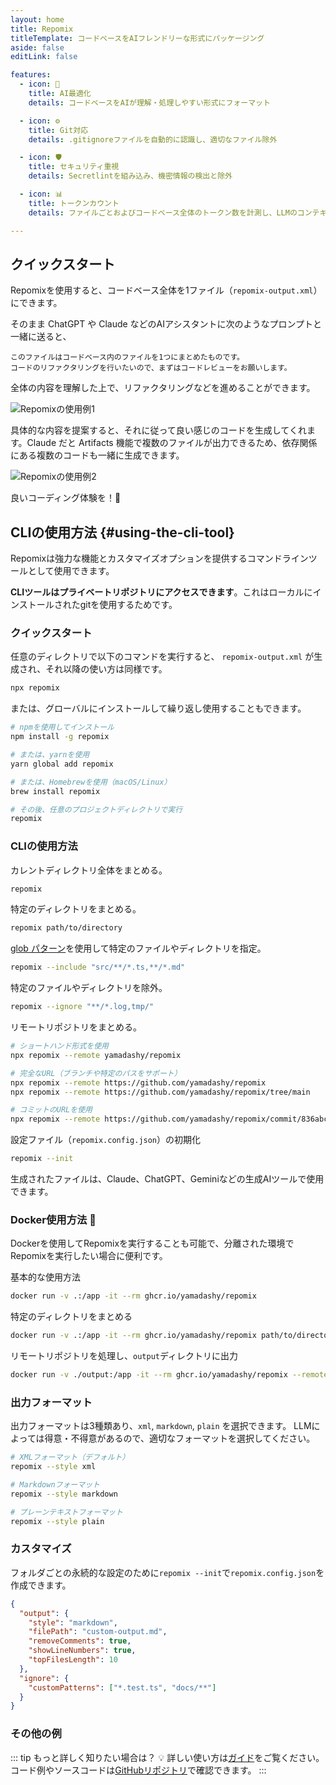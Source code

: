```yaml
---
layout: home
title: Repomix
titleTemplate: コードベースをAIフレンドリーな形式にパッケージング
aside: false
editLink: false

features:
  - icon: 🤖
    title: AI最適化
    details: コードベースをAIが理解・処理しやすい形式にフォーマット

  - icon: ⚙️
    title: Git対応
    details: .gitignoreファイルを自動的に認識し、適切なファイル除外

  - icon: 🛡️
    title: セキュリティ重視
    details: Secretlintを組み込み、機密情報の検出と除外

  - icon: 📊
    title: トークンカウント
    details: ファイルごとおよびコードベース全体のトークン数を計測し、LLMのコンテキスト制限に対応

---
```


<div class="cli-section">

## クイックスタート

Repomixを使用すると、コードベース全体を1ファイル（`repomix-output.xml`）にできます。

そのまま ChatGPT や Claude などのAIアシスタントに次のようなプロンプトと一緒に送ると、

```
このファイルはコードベース内のファイルを1つにまとめたものです。
コードのリファクタリングを行いたいので、まずはコードレビューをお願いします。
```

全体の内容を理解した上で、リファクタリングなどを進めることができます。

![Repomixの使用例1](/images/docs/repomix-file-usage-1.png)

具体的な内容を提案すると、それに従って良い感じのコードを生成してくれます。Claude だと Artifacts 機能で複数のファイルが出力できるため、依存関係にある複数のコードも一緒に生成できます。

![Repomixの使用例2](/images/docs/repomix-file-usage-2.png)

良いコーディング体験を！🚀

## CLIの使用方法 {#using-the-cli-tool}

Repomixは強力な機能とカスタマイズオプションを提供するコマンドラインツールとして使用できます。

**CLIツールはプライベートリポジトリにアクセスできます**。これはローカルにインストールされたgitを使用するためです。

### クイックスタート

任意のディレクトリで以下のコマンドを実行すると、 `repomix-output.xml` が生成され、それ以降の使い方は同様です。

```bash
npx repomix
```

または、グローバルにインストールして繰り返し使用することもできます。

```bash
# npmを使用してインストール
npm install -g repomix

# または、yarnを使用
yarn global add repomix

# または、Homebrewを使用（macOS/Linux）
brew install repomix

# その後、任意のプロジェクトディレクトリで実行
repomix
```


### CLIの使用方法

カレントディレクトリ全体をまとめる。

```bash
repomix
```

特定のディレクトリをまとめる。

```bash
repomix path/to/directory
```

[glob パターン](https://github.com/mrmlnc/fast-glob?tab=readme-ov-file#pattern-syntax)を使用して特定のファイルやディレクトリを指定。

```bash
repomix --include "src/**/*.ts,**/*.md"
```

特定のファイルやディレクトリを除外。

```bash
repomix --ignore "**/*.log,tmp/"
```

リモートリポジトリをまとめる。

```bash
# ショートハンド形式を使用
npx repomix --remote yamadashy/repomix

# 完全なURL（ブランチや特定のパスをサポート）
npx repomix --remote https://github.com/yamadashy/repomix
npx repomix --remote https://github.com/yamadashy/repomix/tree/main

# コミットのURLを使用
npx repomix --remote https://github.com/yamadashy/repomix/commit/836abcd7335137228ad77feb28655d85712680f1
```

設定ファイル（`repomix.config.json`）の初期化

```bash
repomix --init
```

生成されたファイルは、Claude、ChatGPT、Geminiなどの生成AIツールで使用できます。

### Docker使用方法 🐳

Dockerを使用してRepomixを実行することも可能で、分離された環境でRepomixを実行したい場合に便利です。

基本的な使用方法

```bash
docker run -v .:/app -it --rm ghcr.io/yamadashy/repomix
```

特定のディレクトリをまとめる
```bash
docker run -v .:/app -it --rm ghcr.io/yamadashy/repomix path/to/directory
```

リモートリポジトリを処理し、`output`ディレクトリに出力

```bash
docker run -v ./output:/app -it --rm ghcr.io/yamadashy/repomix --remote https://github.com/yamadashy/repomix
```

### 出力フォーマット

出力フォーマットは3種類あり、`xml`, `markdown`, `plain` を選択できます。
LLMによっては得意・不得意があるので、適切なフォーマットを選択してください。

```bash
# XMLフォーマット（デフォルト）
repomix --style xml

# Markdownフォーマット
repomix --style markdown

# プレーンテキストフォーマット
repomix --style plain
```

### カスタマイズ

フォルダごとの永続的な設定のために`repomix --init`で`repomix.config.json`を作成できます。

```json
{
  "output": {
    "style": "markdown",
    "filePath": "custom-output.md",
    "removeComments": true,
    "showLineNumbers": true,
    "topFilesLength": 10
  },
  "ignore": {
    "customPatterns": ["*.test.ts", "docs/**"]
  }
}
```

### その他の例
::: tip もっと詳しく知りたい場合は？ 💡
詳しい使い方は[ガイド](./guide/)をご覧ください。コード例やソースコードは[GitHubリポジトリ](https://github.com/yamadashy/repomix)で確認できます。
:::

</div>
